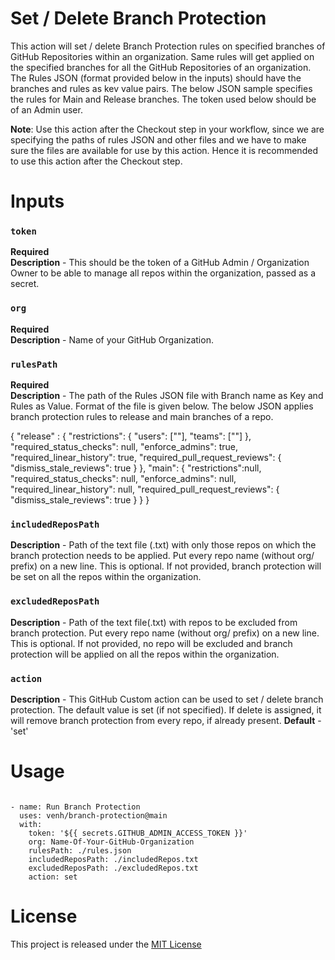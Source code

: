 
# Set / Delete Branch Protection


This action will set / delete Branch Protection rules on specified branches of GitHub Repositories within an organization. Same rules will get applied on the specified branches for all the GitHub Repositories of an organization. The Rules JSON (format provided below in the inputs) should have the branches and rules as kev value pairs. The below JSON sample specifies the rules for Main and Release branches. The token used below should be of an Admin user.

**Note**: Use this action after the Checkout step in your workflow, since we are specifying the paths of rules JSON and other files and we have to make sure the files are available for use by this action. Hence it is recommended to use this action after the Checkout step.

# Inputs

### `token`
**Required**  
**Description** - This should be the token of a GitHub Admin / Organization Owner to be able to manage all repos within the organization, passed as a secret.

### `org`
**Required**  
**Description** - Name of your GitHub Organization.  

### `rulesPath`
**Required**  
**Description** - The path of the Rules JSON file with Branch name as Key and Rules as Value. Format of the file is given below. The below JSON applies branch protection rules to release and main branches of a repo.

{ 
    "release" : {
    "restrictions": {
                        "users": [""],
                        "teams": [""]
                    },                              
    "required_status_checks": null,
    "enforce_admins": true,
    "required_linear_history": true,
    "required_pull_request_reviews": {
        "dismiss_stale_reviews": true
    }
  },
  "main": {
    "restrictions":null,                              
    "required_status_checks": null,
    "enforce_admins": null,
    "required_linear_history": null,
    "required_pull_request_reviews": {
    "dismiss_stale_reviews": true
    }
  }
}

### `includedReposPath`
**Description** - Path of the text file (.txt) with only those repos on which the branch protection needs to be applied. Put every repo name (without org/ prefix) on a new line. This is optional. If not provided, branch protection will be set on all the repos within the organization.

### `excludedReposPath`
**Description** - Path of the text file(.txt) with repos to be excluded from branch protection. Put every repo name (without org/ prefix) on a new line. This is optional. If not provided, no repo will be excluded and branch protection will be applied on all the repos within the organization.

### `action`
**Description** - This GitHub Custom action can be used to set / delete branch protection. The default value is set (if not specified). If delete is assigned, it will remove branch protection from every repo, if already present.
**Default** - 'set'  


# Usage

```

- name: Run Branch Protection
  uses: venh/branch-protection@main
  with:
    token: '${{ secrets.GITHUB_ADMIN_ACCESS_TOKEN }}' 
    org: Name-Of-Your-GitHub-Organization 
    rulesPath: ./rules.json 
    includedReposPath: ./includedRepos.txt
    excludedReposPath: ./excludedRepos.txt
    action: set
```
# License

This project is released under the [MIT License](LICENSE)
